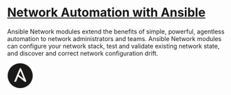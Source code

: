 # [Network Automation with Ansible](https://docs.ansible.com/ansible/2.9/network/index.html)

Ansible Network modules extend the benefits of simple, powerful, agentless automation to network administrators and teams. Ansible Network modules can configure your network stack, test and validate existing network state, and discover and correct network configuration drift.

<img src="https://github.com/devicons/devicon/blob/master/icons/ansible/ansible-original.svg" title="Ansible" alt="Ansible" width="60" height="60"/>
